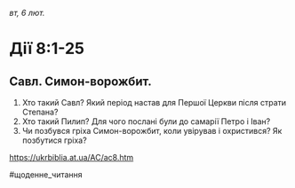 
_вт, 6 лют._

# Дії 8:1-25

## Савл. Симон-ворожбит.
1. Хто такий Савл? Який період настав для Першої Церкви після страти Степана?
2. Хто такий Пилип? Для чого послані були до самарії Петро і Іван?
3. Чи позбувся гріха Симон-ворожбит, коли увірував і охристився? Як позбутися гріха?

https://ukrbiblia.at.ua/AC/ac8.htm 

#щоденне_читання
